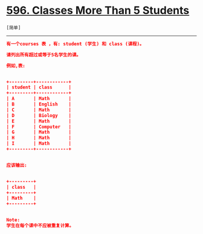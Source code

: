 # [596. Classes More Than 5 Students](https://leetcode-cn.com/problems/classes-more-than-5-students/)

`[简单]`

---

```json
有一个courses 表 ，有: student (学生) 和 class (课程)。

请列出所有超过或等于5名学生的课。

例如,表:


+---------+------------+
| student | class      |
+---------+------------+
| A       | Math       |
| B       | English    |
| C       | Math       |
| D       | Biology    |
| E       | Math       |
| F       | Computer   |
| G       | Math       |
| H       | Math       |
| I       | Math       |
+---------+------------+


应该输出:


+---------+
| class   |
+---------+
| Math    |
+---------+


Note:
学生在每个课中不应被重复计算。

```
